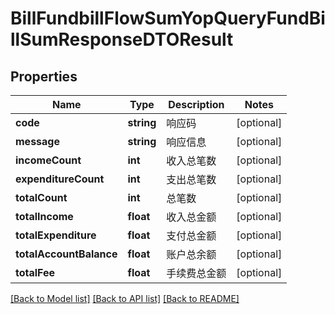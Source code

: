 # BillFundbillFlowSumYopQueryFundBillSumResponseDTOResult

## Properties
Name | Type | Description | Notes
------------ | ------------- | ------------- | -------------
**code** | **string** | 响应码 | [optional] 
**message** | **string** | 响应信息 | [optional] 
**incomeCount** | **int** | 收入总笔数 | [optional] 
**expenditureCount** | **int** | 支出总笔数 | [optional] 
**totalCount** | **int** | 总笔数 | [optional] 
**totalIncome** | **float** | 收入总金额 | [optional] 
**totalExpenditure** | **float** | 支付总金额 | [optional] 
**totalAccountBalance** | **float** | 账户总余额 | [optional] 
**totalFee** | **float** | 手续费总金额 | [optional] 

[[Back to Model list]](../README.md#documentation-for-models) [[Back to API list]](../README.md#documentation-for-api-endpoints) [[Back to README]](../README.md)


